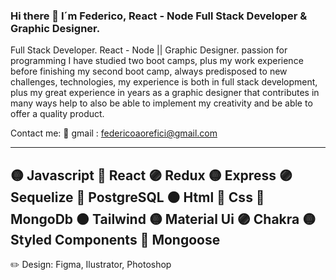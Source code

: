 ### Hi there 👋 I´m Federico, React - Node Full Stack Developer & Graphic Designer.

Full Stack Developer. React - Node || Graphic Designer. passion for programming I have studied two boot camps, plus my work experience before finishing my second boot camp, always predisposed to new challenges, technologies, my experience is both in full stack development, plus my great experience in years as a graphic designer that contributes in many ways help to also be able to implement my creativity and be able to offer a quality product.

Contact me:
 📨 gmail : federicoaorefici@gmail.com
___________________________________________________________________
🟡 Javascript
🔵 React
🟣 Redux
🟡 Express
🟣 Sequelize
🔵 PostgreSQL
🟠 Html
🔴 Css
🔵 MongoDb
🟠 Tailwind
🟡 Material Ui
🟣 Chakra
🟡 Styled Components
🔵 Mongoose
-----------------
✏️ Design: Figma, Ilustrator, Photoshop

<!--
**FedeOrefici/FedeOrefici** is a ✨ _special_ ✨ repository because its `README.md` (this file) appears on your GitHub profile.
-->
